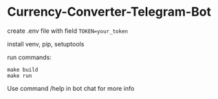 # Currency-Converter-Telegram-Bot

create .env file with field 
`TOKEN=your_token`

install venv, pip, setuptools

run commands:
```
make build
make run
```

Use command /help in bot chat for more info
